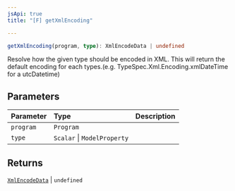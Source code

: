 ```yaml
---
jsApi: true
title: "[F] getXmlEncoding"

---
```

```ts
getXmlEncoding(program, type): XmlEncodeData | undefined
```

Resolve how the given type should be encoded in XML.
This will return the default encoding for each types.(e.g. TypeSpec.Xml.Encoding.xmlDateTime for a utcDatetime)

## Parameters

| Parameter | Type | Description |
| :------ | :------ | :------ |
| `program` | `Program` |  |
| `type` | `Scalar` \| `ModelProperty` |  |

## Returns

[`XmlEncodeData`](../interfaces/XmlEncodeData.md) \| `undefined`
